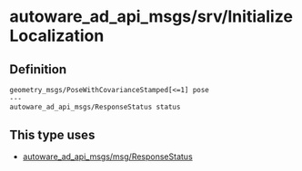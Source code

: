 # autoware_ad_api_msgs/srv/InitializeLocalization

## Definition

```txt
geometry_msgs/PoseWithCovarianceStamped[<=1] pose
---
autoware_ad_api_msgs/ResponseStatus status
```

## This type uses

- [autoware_ad_api_msgs/msg/ResponseStatus](../../autoware_ad_api_msgs/msg/response_status.md)
